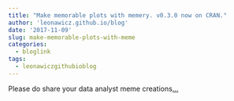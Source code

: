 ```yaml
---
title: "Make memorable plots with memery. v0.3.0 now on CRAN."
author: 'leonawicz.github.io/blog'
date: '2017-11-09'
slug: make-memorable-plots-with-meme
categories:
  - bloglink
tags:
  - leonawiczgithubioblog
---
```


Please do share your data analyst meme creations[... <i class="fas fa-external-link-alt"></i>](https://leonawicz.github.io/blog/post/2017-11-09-memery-0-3-0-on-cran/)

